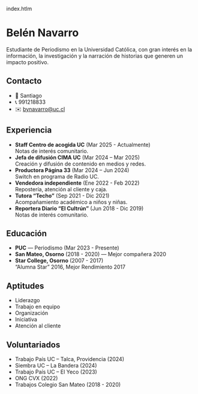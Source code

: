 index.htlm 
<!DOCTYPE html>
<html lang="es">
<head>
  <meta charset="UTF-8" />
  <meta name="author" content="Belén Navarro" />
  <meta name="description" content="Currículum Vitae de Belén Navarro" />
  <title>CV - Belén Navarro</title>
  <link rel="stylesheet" href="styles.css" />
</head>
<body>
  <h1>Belén Navarro</h1>
  <p class="intro">Estudiante de Periodismo en la Universidad Católica, con gran interés en la información, la investigación y la narración de historias que generen un impacto positivo.</p>
  
  <h2>Contacto</h2>
  <ul>
    <li>📍 Santiago</li>
    <li>📞 991218833</li>
    <li>✉️ <a href="mailto:bynavarro@uc.cl">bynavarro@uc.cl</a></li>
  </ul>

  <h2>Experiencia</h2>
  <ul>
    <li><strong>Staff Centro de acogida UC</strong> (Mar 2025 - Actualmente)<br>Notas de interés comunitario.</li>
    <li><strong>Jefa de difusión CIMA UC</strong> (Mar 2024 – Mar 2025)<br>Creación y difusión de contenido en medios y redes.</li>
    <li><strong>Productora Página 33</strong> (Mar 2024 – Jun 2024)<br>Switch en programa de Radio UC.</li>
    <li><strong>Vendedora independiente</strong> (Ene 2022 - Feb 2022)<br>Repostería, atención al cliente y caja.</li>
    <li><strong>Tutora “Techo”</strong> (Sep 2021 - Dic 2021)<br>Acompañamiento académico a niños y niñas.</li>
    <li><strong>Reportera Diario “El Cultrún”</strong> (Jun 2018 - Dic 2019)<br>Notas de interés comunitario.</li>
  </ul>

  <h2>Educación</h2>
  <ul>
    <li><strong>PUC</strong> — Periodismo (Mar 2023 - Presente)</li>
    <li><strong>San Mateo, Osorno</strong> (2018 - 2020) — Mejor compañera 2020</li>
    <li><strong>Star College, Osorno</strong> (2007 - 2017)<br>“Alumna Star” 2016, Mejor Rendimiento 2017</li>
  </ul>

  <h2>Aptitudes</h2>
  <ul>
    <li>Liderazgo</li>
    <li>Trabajo en equipo</li>
    <li>Organización</li>
    <li>Iniciativa</li>
    <li>Atención al cliente</li>
  </ul>

  <h2>Voluntariados</h2>
  <ul>
    <li>Trabajo País UC – Talca, Providencia (2024)</li>
    <li>Siembra UC – La Bandera (2024)</li>
    <li>Trabajo País UC – El Yeco (2023)</li>
    <li>ONG CVX (2022)</li>
    <li>Trabajos Colegio San Mateo (2018 - 2020)</li>
  </ul>
</body>
</html>